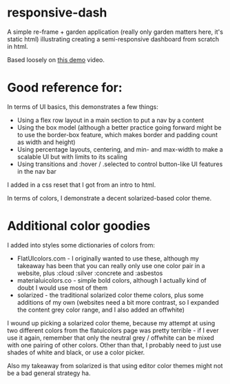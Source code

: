 # responsive-dash

A simple re-frame + garden application (really only garden matters here,
it's static html) illustrating creating a semi-responsive dashboard from
scratch in html.

Based loosely on [this demo](https://www.youtube.com/watch?v=oxGmXOKazw0)
video.

# Good reference for:

In terms of UI basics, this demonstrates a few things:
  - Using a flex row layout in a main section to put a nav by a content
  - Using the box model (although a better practice going forward might be
    to use the border-box feature, which makes border and padding count as
    width and height)
  - Using percentage layouts, centering, and min- and max-width to make
    a scalable UI but with limits to its scaling
  - Using transitions and :hover / .selected to control button-like UI
    features in the nav bar

I added in a css reset that I got from an intro to html.

In terms of colors, I demonstrate a decent solarized-based color theme.

# Additional color goodies

I added into styles some dictionaries of colors from:
  - FlatUIcolors.com - I originally wanted to use these, although my
    takeaway has been that you can really only use one color pair in
    a website, plus :cloud :silver :concrete and :asbestos
  - materialuicolors.co - simple bold colors, although I actually kind of
    doubt I would use most of them
  - solarized - the traditional solarized color theme colors, plus some
    additions of my own (websites need a bit more contrast, so I expanded
    the content grey color range, and I also added an offwhite)

I wound up picking a solarized color theme, because my attempt at using
two different colors from the flatuicolors page was pretty terrible - if I
ever use it again, remember that only the neutral grey / offwhite can be
mixed with one pairing of other colors. Other than that, I probably need to
just use shades of white and black, or use a color picker.

Also my takeaway from solarized is that using editor color themes might not
be a bad general strategy ha.
